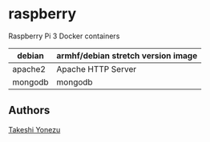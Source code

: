 # raspberry

Raspberry Pi 3 Docker containers

| debian | armhf/debian stretch version image |
|---|---|
| apache2 | Apache HTTP Server |
| mongodb | mongodb |

## Authors
[Takeshi Yonezu](https://github.com/tkyonezu)
